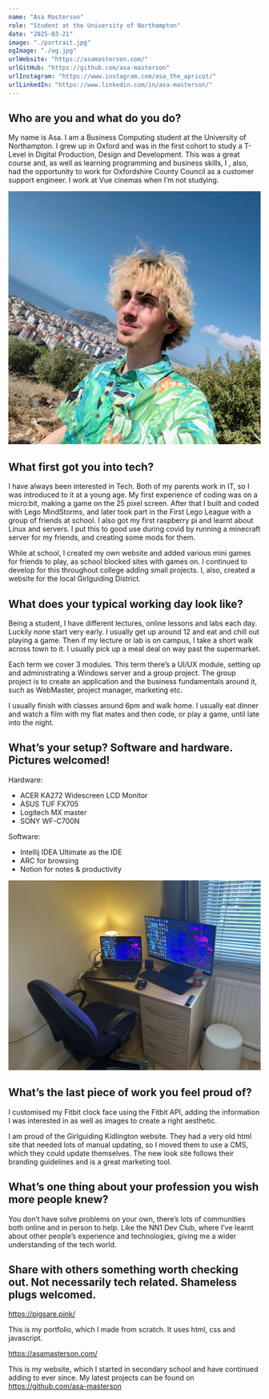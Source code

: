 ```yaml
---
name: "Asa Masterson"
role: "Student at the University of Northampton"
date: "2025-03-21"
image: "./portrait.jpg"
ogImage: "./og.jpg"
urlWebsite: "https://asamasterson.com/"
urlGitHub: "https://github.com/asa-masterson"
urlInstagram: "https://www.instagram.com/asa_the_apricot/"
urlLinkedIn: "https://www.linkedin.com/in/asa-masterson/"
---
```


## Who are you and what do you do?

My name is Asa. I am a Business Computing student at the University of Northampton. I grew up in Oxford and was in the first cohort to study a T-Level in Digital Production, Design and Development. This was a great course and, as well as learning programming and business skills, I , also, had the opportunity to work for Oxfordshire County Council as a customer support engineer. I work at Vue cinemas when I’m not studying.

![Asa Masterson](./portrait.jpg)

## What first got you into tech?

I have always been interested in Tech. Both of my parents work in IT, so I was introduced to it at a young age. My first experience of coding was on a micro:bit, making a game on the 25 pixel screen. After that I built and coded with Lego MindStorms, and later took part in the First Lego League with a group of friends at school. I also got my first raspberry pi and learnt about Linux and servers. I put this to good use during covid by running a minecraft server for my friends, and creating some mods for them.

While at school, I created my own website and added various mini games for friends to play, as school blocked sites with games on. I continued to develop for this throughout college adding small projects. I, also, created a website for the local Girlguiding District.

## What does your typical working day look like?

Being a student, I have different lectures, online lessons and labs each day. Luckily none start very early. I usually get up around 12 and eat and chill out playing a game. Then if my lecture or lab is on campus, I take a short walk across town to it. I usually pick up a meal deal on way past the supermarket.

Each term we cover 3 modules. This term there’s a UI/UX module, setting up and administrating a Windows server and a group project. The group project is to create an application and the business fundamentals around it, such as WebMaster, project manager, marketing etc.

I usually finish with classes around 6pm and walk home. I usually eat dinner and watch a film with my flat mates and then code, or play a game, until late into the night.

## What’s your setup? Software and hardware. Pictures welcomed!

Hardware:

- ACER KA272 Widescreen LCD Monitor
- ASUS TUF FX705
- Logitech MX master
- SONY WF-C700N

Software:

- Intellij IDEA Ultimate as the IDE
- ARC for browsing
- Notion for notes & productivity

![Asa' home office](./office.webp)

## What’s the last piece of work you feel proud of?

I customised my Fitbit clock face using the Fitbit API, adding the information I was interested in as well as images to create a right aesthetic.

I am proud of the Girlguiding Kidlington website. They had a very old html site that needed lots of manual updating, so I moved them to use a CMS, which they could update themselves. The new look site follows their branding guidelines and is a great marketing tool.

## What’s one thing about your profession you wish more people knew?

You don’t have solve problems on your own, there’s lots of communities both online and in person to help. Like the NN1 Dev Club, where I’ve learnt about other people’s experience and technologies, giving me a wider understanding of the tech world.

## Share with others something worth checking out. Not necessarily tech related. Shameless plugs welcomed.

https://pigsare.pink/

This is my portfolio, which I made from scratch. It uses html, css and javascript.

https://asamasterson.com/

This is my website, which I started in secondary school and have continued adding to ever since. My latest projects can be found on https://github.com/asa-masterson
